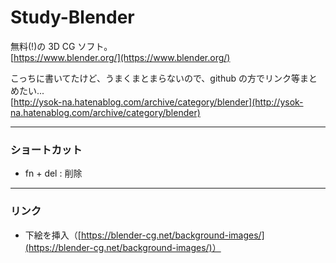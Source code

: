 # Study-Blender  

無料(!)の 3D CG ソフト。  
[https://www.blender.org/](https://www.blender.org/)  


こっちに書いてたけど、うまくまとまらないので、github の方でリンク等まとめたい...  
[http://ysok-na.hatenablog.com/archive/category/blender](http://ysok-na.hatenablog.com/archive/category/blender)  

---  

### ショートカット  

- fn + del : 削除


---  

### リンク  

- 下絵を挿入（[https://blender-cg.net/background-images/](https://blender-cg.net/background-images/)）  